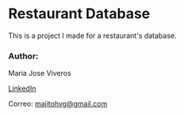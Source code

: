 # Restaurant Database

This is a project I made for a restaurant's database.

### Author: 
Maria Jose Viveros

[LinkedIn](https://www.linkedin.com/in/mariaviveros/)

Correo: majitohvg@gmail.com
